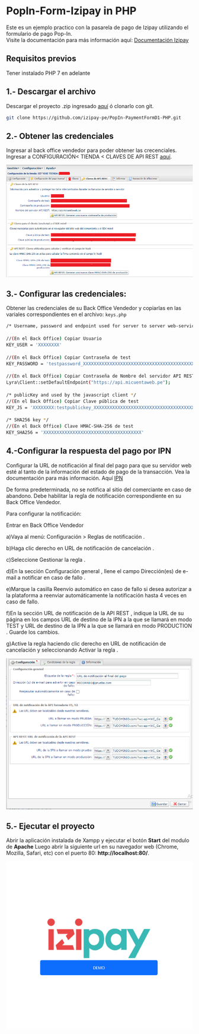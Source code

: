 ﻿# PopIn-Form-Izipay in PHP

Este es un ejemplo practico con la pasarela de pago de Izipay utilizando el formulario de pago Pop-In.  
Visite la documentación para más información aquí: [Documentación Izipay](https://secure.micuentaweb.pe/doc/es-PE/rest/V4.0/javascript/quick_start_popin.html)
 ## Requisitos previos
 
 Tener instalado PHP 7 en adelante

## 1.- Descargar el archivo 
Descargar el proyecto .zip ingresado [aquí](https://github.com/izipay-pe/PopIn-PaymentFormD1-PHP/archive/refs/heads/main.zip) ó clonarlo con git.

```sh
git clone https://github.com/izipay-pe/PopIn-PaymentFormD1-PHP.git
``` 
## 2.- Obtener las credenciales
Ingresar al back office vendedor para poder obtener las crecenciales. Ingresar a CONFIGURACIÓN< TIENDA < CLAVES DE API REST [aquí](https://secure.micuentaweb.pe/vads-merchant/loginAction.do).  

![Credenciales](bo.png)

## 3.- Configurar las credenciales:
Obtener las credenciales de su Back Office Vendedor y copiarlas en las variales correspondientes en el archivo: `keys.php` 

```sh
/* Username, password and endpoint used for server to server web-service calls */

//(En el Back Office) Copiar Usuario
KEY_USER = 'XXXXXXXX'

//(En el Back Office) Copiar Contraseña de test
KEY_PASSWORD = 'testpassword_XXXXXXXXXXXXXXXXXXXXXXXXXXXXXXXXXXXXXXXXXXXXXX'

//(En el Back Office) Copiar Contraseña de Nombre del servidor API REST
Lyra\Client::setDefaultEndpoint("https://api.micuentaweb.pe");

/* publicKey and used by the javascript client */
//(En el Back Office) Copiar Clave pública de test
KEY_JS = 'XXXXXXXX:testpublickey_XXXXXXXXXXXXXXXXXXXXXXXXXXXXXXXXXXXXXX'

/* SHA256 key */
//(En el Back Office) Clave HMAC-SHA-256 de test
KEY_SHA256 = 'XXXXXXXXXXXXXXXXXXXXXXXXXXXXXXXXXXXXX'
``` 
## 4.-Configurar la respuesta del pago por IPN 
Configurar la URL de notificación al final del pago para que su servidor web esté al tanto de la información del estado de pago de la transacción. Vea la documentación para más información. Aquí [IPN](https://secure.micuentaweb.pe/doc/es-PE/rest/V4.0/api/kb/ipn_usage.html) 

De forma predeterminada, no se notifica al sitio del comerciante en caso de abandono. Debe habilitar la regla de notificación correspondiente en su Back Office Vendedor.

Para configurar la notificación:

Entrar en Back Office Vendedor

a)Vaya al menú: Configuración > Reglas de notificación .

b)Haga clic derecho en URL de notificación de cancelación .

c)Seleccione Gestionar la regla .

d)En la sección Configuración general , llene el campo Dirección(es) de e-mail a notificar en caso de fallo .

e)Marque la casilla Reenvío automático en caso de fallo si desea autorizar a la plataforma a reenviar automáticamente la notificación hasta 4 veces en caso de fallo.

f)En la sección URL de notificación de la API REST , indique la URL de su página en los campos URL de destino de la IPN a la que se llamará en modo TEST y URL de destino de la IPN a la que se llamará en modo PRODUCTION .
Guarde los cambios.

g)Active la regla haciendo clic derecho en URL de notificación de cancelación y seleccionando Activar la regla .

![URL de notificacion](bo2.png)

## 5.- Ejecutar el proyecto
Abrir la aplicación instalada de Xampp y ejecutar el botón **Start** del modulo de **Apache**
Luego abrir la siguiente url en su navegador web (Chrome, Mozilla, Safari, etc) con el puerto 80: **http://localhost:80/**.


![Pasarela de pago](/images/Screenshot-4.png)
